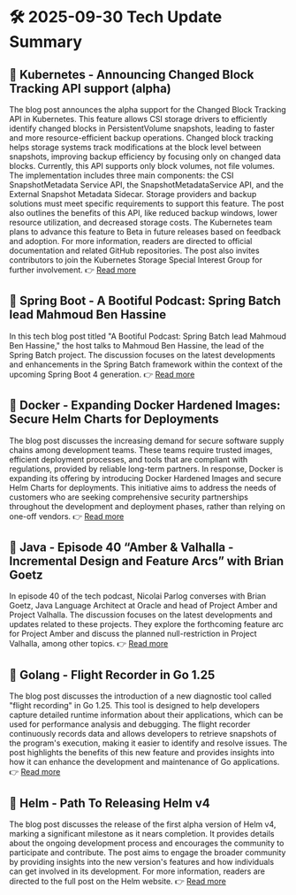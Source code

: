 # 🛠️ 2025-09-30 Tech Update Summary

## 🔹 Kubernetes - Announcing Changed Block Tracking API support (alpha)
The blog post announces the alpha support for the Changed Block Tracking API in Kubernetes. This feature allows CSI storage drivers to efficiently identify changed blocks in PersistentVolume snapshots, leading to faster and more resource-efficient backup operations. Changed block tracking helps storage systems track modifications at the block level between snapshots, improving backup efficiency by focusing only on changed data blocks. Currently, this API supports only block volumes, not file volumes. The implementation includes three main components: the CSI SnapshotMetadata Service API, the SnapshotMetadataService API, and the External Snapshot Metadata Sidecar. Storage providers and backup solutions must meet specific requirements to support this feature. The post also outlines the benefits of this API, like reduced backup windows, lower resource utilization, and decreased storage costs. The Kubernetes team plans to advance this feature to Beta in future releases based on feedback and adoption. For more information, readers are directed to official documentation and related GitHub repositories. The post also invites contributors to join the Kubernetes Storage Special Interest Group for further involvement.
👉 [Read more](https://kubernetes.io/blog/2025/09/25/csi-changed-block-tracking/)

## 🔹 Spring Boot - A Bootiful Podcast: Spring Batch lead Mahmoud Ben Hassine
In this tech blog post titled "A Bootiful Podcast: Spring Batch lead Mahmoud Ben Hassine," the host talks to Mahmoud Ben Hassine, the lead of the Spring Batch project. The discussion focuses on the latest developments and enhancements in the Spring Batch framework within the context of the upcoming Spring Boot 4 generation.
👉 [Read more](https://spring.io/blog/2025/09/25/a-bootiful-podcast-mahmoud-ben-hassine)

## 🔹 Docker - Expanding Docker Hardened Images: Secure Helm Charts for Deployments
The blog post discusses the increasing demand for secure software supply chains among development teams. These teams require trusted images, efficient deployment processes, and tools that are compliant with regulations, provided by reliable long-term partners. In response, Docker is expanding its offering by introducing Docker Hardened Images and secure Helm Charts for deployments. This initiative aims to address the needs of customers who are seeking comprehensive security partnerships throughout the development and deployment phases, rather than relying on one-off vendors.
👉 [Read more](https://www.docker.com/blog/docker-hardened-images-helm-charts-beta/)

## 🔹 Java - Episode 40 “Amber &amp; Valhalla - Incremental Design and Feature Arcs” with Brian Goetz
In episode 40 of the tech podcast, Nicolai Parlog converses with Brian Goetz, Java Language Architect at Oracle and head of Project Amber and Project Valhalla. The discussion focuses on the latest developments and updates related to these projects. They explore the forthcoming feature arc for Project Amber and discuss the planned null-restriction in Project Valhalla, among other topics.
👉 [Read more](https://inside.java/2025/09/28/podcast-040/)

## 🔹 Golang - Flight Recorder in Go 1.25
The blog post discusses the introduction of a new diagnostic tool called "flight recording" in Go 1.25. This tool is designed to help developers capture detailed runtime information about their applications, which can be used for performance analysis and debugging. The flight recorder continuously records data and allows developers to retrieve snapshots of the program's execution, making it easier to identify and resolve issues. The post highlights the benefits of this new feature and provides insights into how it can enhance the development and maintenance of Go applications.
👉 [Read more](https://go.dev/blog/flight-recorder)

## 🔹 Helm - Path To Releasing Helm v4
The blog post discusses the release of the first alpha version of Helm v4, marking a significant milestone as it nears completion. It provides details about the ongoing development process and encourages the community to participate and contribute. The post aims to engage the broader community by providing insights into the new version's features and how individuals can get involved in its development. For more information, readers are directed to the full post on the Helm website.
👉 [Read more](https://helm.sh/blog/path-to-helm-v4/)


